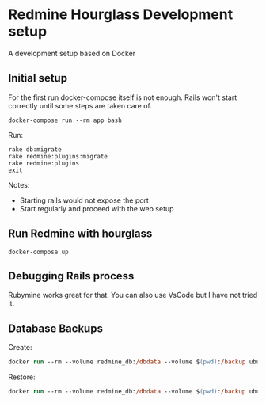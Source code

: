 # Redmine Hourglass Development setup

A development setup based on Docker

## Initial setup

For the first run docker-compose itself is not enough.
Rails won't start correctly until some steps are taken care of.

```
docker-compose run --rm app bash
````

Run:
```
rake db:migrate
rake redmine:plugins:migrate
rake redmine:plugins
exit
```

Notes:
* Starting rails would not expose the port
* Start regularly and proceed with the web setup

## Run Redmine with hourglass

```
docker-compose up
```

## Debugging Rails process

Rubymine works great for that.
You can also use VsCode but I have not tried it.

## Database Backups

Create:
```ps
docker run --rm --volume redmine_db:/dbdata --volume $(pwd):/backup ubuntu tar cvf /backup/redmine_db.tgz /dbdata
```

Restore:
```ps
docker run --rm --volume redmine_db:/dbdata --volume $(pwd):/backup ubuntu tar xvf /backup/redmine_db.tgz -C /dbdata --strip 1
```
